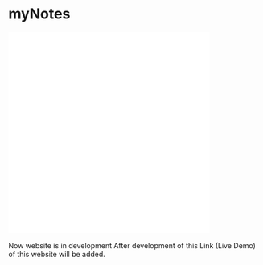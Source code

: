 # myNotes

<div>
    <img src="inDevelopment.svg" width="400" height="400" alt="css-in-readme">
</div>
<p>Now website is in development After development of this Link (Live Demo) of this website will be added.</p>